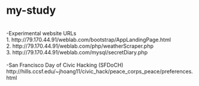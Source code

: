 # my-study
<br />
-Experimental website URLs  <br />
1. http://79.170.44.91/weblab.com/bootstrap/AppLandingPage.html  <br />
2. http://79.170.44.91/weblab.com/php/weatherScraper.php  <br />
3. http://79.170.44.91/weblab.com/mysql/secretDiary.php  <br />
<br />
-San Francisco Day of Civic Hacking (SFDoCH) <br />
http://hills.ccsf.edu/~jhoang11/civic_hack/peace_corps_peace/preferences.html<br />
<br />

